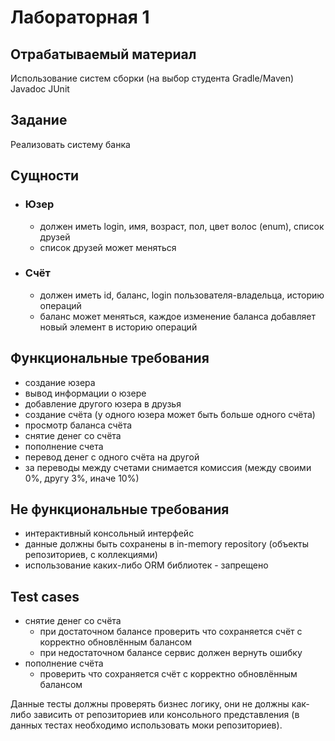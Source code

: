 # Лабораторная 1

## Отрабатываемый материал

Использование систем сборки (на выбор студента Gradle/Maven)
Javadoc
JUnit

## Задание

Реализовать систему банка

## Сущности

- ### Юзер
  - должен иметь login, имя, возраст, пол, цвет волос (enum), список друзей
  - список друзей может меняться
- ### Счёт
  - должен иметь id, баланс, login пользователя-владельца, историю операций
  - баланс может меняться, каждое изменение баланса добавляет новый элемент в историю операций

## Функциональные требования

- создание юзера
- вывод информации о юзере
- добавление другого юзера в друзья
- создание счёта (у одного юзера может быть больше одного счёта)
- просмотр баланса счёта
- снятие денег со счёта
- пополнение счета
- перевод денег с одного счёта на другой
- за переводы между счетами снимается комиссия (между своими 0%, другу 3%, иначе 10%)

## Не функциональные требования

- интерактивный консольный интерфейс
- данные должны быть сохранены в in-memory repository (объекты репозиториев, с коллекциями)
- использование каких-либо ORM библиотек - запрещено

## Test cases

- снятие денег со счёта
    - при достаточном балансе проверить что сохраняется счёт с корректно обновлённым балансом
    - при недостаточном балансе сервис должен вернуть ошибку
- пополнение счёта
    - проверить что сохраняется счёт с корректно обновлённым балансом

Данные тесты должны проверять бизнес логику, они не должны как-либо зависить от репозиториев или консольного
представления (в данных тестах необходимо использовать моки репозиториев).
